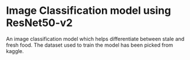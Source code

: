# Image Classification model using ResNet50-v2

An image classification model which helps differentiate between stale and fresh food. 
The dataset used to train the model has been picked from kaggle.
